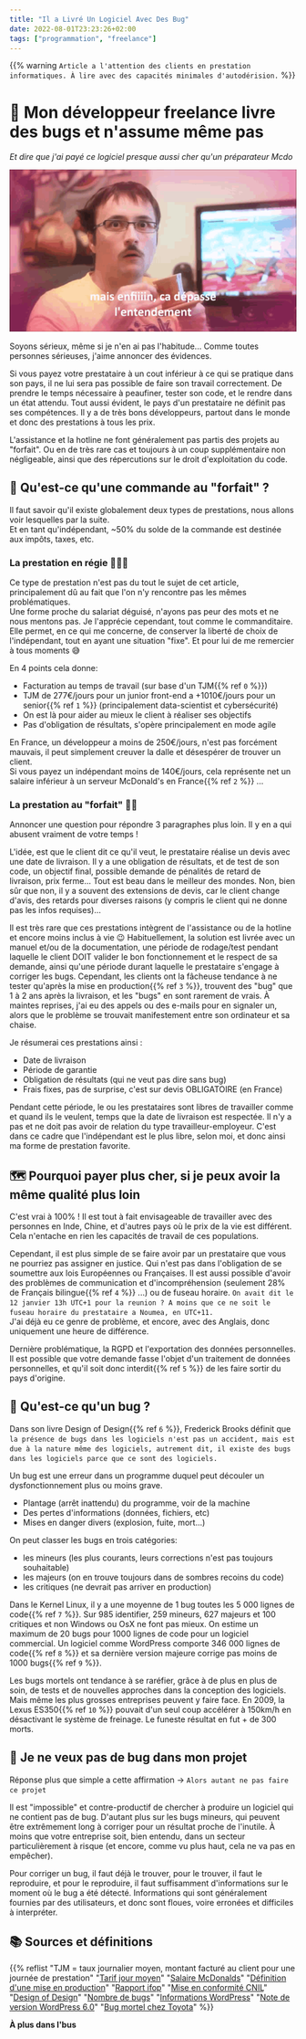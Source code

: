 ```yaml
---
title: "Il a Livré Un Logiciel Avec Des Bug"
date: 2022-08-01T23:23:26+02:00
tags: ["programmation", "freelance"]
---
```


{{% warning `Article a l'attention des clients en prestation informatiques. À lire avec des capacités minimales d'autodérision.` %}}

# 👾 Mon développeur freelance livre des bugs et n'assume même pas
_Et dire que j'ai payé ce logiciel presque aussi cher qu'un préparateur Mcdo_

![Merci à Benjamin Daniel (alias Benzaie) pour cette illustration](/images/mais-enfiiin-jean-claude.gif "Attendez, mais je suis payé pour faire ça moi ? 💸")

Soyons sérieux, même si je n'en ai pas l'habitude... Comme toutes personnes sérieuses, j'aime annoncer des évidences.   

Si vous payez votre prestataire à un cout inférieur à ce qui se pratique dans son pays, il ne lui sera pas possible de faire son travail correctement. De prendre le temps nécessaire à peaufiner, tester son code, et le rendre dans un état attendu. Tout aussi évident, le pays d'un prestataire ne définit pas ses compétences. Il y a de très bons développeurs, partout dans le monde et donc des prestations à tous les prix.   

L'assistance et la hotline ne font généralement pas partis des projets au "forfait". Ou en de très rare cas et toujours à un coup supplémentaire non négligeable, ainsi que des répercutions sur le droit d'exploitation du code.

## 💸 Qu'est-ce qu'une commande au "forfait" ?
Il faut savoir qu'il existe globalement deux types de prestations, nous allons voir lesquelles par la suite.   
Et en tant qu'indépendant, ~50% du solde de la commande est destinée aux impôts, taxes, etc.

### La prestation en régie 🦸🏼‍♀️
Ce type de prestation n'est pas du tout le sujet de cet article, principalement dû au fait que l'on n'y rencontre pas les mêmes problématiques.   
Une forme proche du salariat déguisé, n'ayons pas peur des mots et ne nous mentons pas. Je l'apprécie cependant, tout comme le commanditaire. Elle permet, en ce qui me concerne, de conserver la liberté de choix de l'indépendant, tout en ayant une situation "fixe". Et pour lui de me remercier à tous moments 😅

En 4 points cela donne:
- Facturation au temps de travail (sur base d'un TJM{{% ref `0` %}})
- TJM de 277€/jours pour un junior front-end a +1010€/jours pour un senior{{% ref `1` %}} (principalement data-scientist et cybersécurité)
- On est là pour aider au mieux le client à réaliser ses objectifs
- Pas d'obligation de résultats, s'opère principalement en mode agile

En France, un développeur a moins de 250€/jours, n'est pas forcément mauvais, il peut simplement creuver la dalle et désespérer de trouver un client.   
Si vous payez un indépendant moins de 140€/jours, cela représente net un salaire inférieur à un serveur McDonald's en France{{% ref `2` %}} ...

### La prestation au "forfait" 🥷🏼
Annoncer une question pour répondre 3 paragraphes plus loin. Il y en a qui abusent vraiment de votre temps !

L'idée, est que le client dit ce qu'il veut, le prestataire réalise un devis avec une date de livraison. Il y a une obligation de résultats, et de test de son code, un objectif final, possible demande de pénalités de retard de livraison, prix ferme… Tout est beau dans le meilleur des mondes. Non, bien sûr que non, il y a souvent des extensions de devis, car le client change d'avis, des retards pour diverses raisons (y compris le client qui ne donne pas les infos requises)...

Il est très rare que ces prestations intègrent de l'assistance ou de la hotline et encore moins inclus à vie 😉 Habituellement, la solution est livrée avec un manuel et/ou de la documentation, une période de rodage/test pendant laquelle le client DOIT valider le bon fonctionnement et le respect de sa demande, ainsi qu'une période durant laquelle le prestataire s'engage à corriger les bugs. Cependant, les clients ont la fâcheuse tendance à ne tester qu'après la mise en production{{% ref `3` %}}, trouvent des "bug" que 1 à 2 ans après la livraison, et les "bugs" en sont rarement de vrais. À maintes reprises, j'ai eu des appels ou des e-mails pour en signaler un, alors que le problème se trouvait manifestement entre son ordinateur et sa chaise.

Je résumerai ces prestations ainsi :
- Date de livraison
- Période de garantie
- Obligation de résultats (qui ne veut pas dire sans bug)
- Frais fixes, pas de surprise, c'est sur devis OBLIGATOIRE (en France)

Pendant cette période, le ou les prestataires sont libres de travailler comme et quand ils le veulent, temps que la date de livraison est respectée. Il n'y a pas et ne doit pas avoir de relation du type travailleur-employeur. C'est dans ce cadre que l'indépendant est le plus libre, selon moi, et donc ainsi ma forme de prestation favorite.

## 🗺 Pourquoi payer plus cher, si je peux avoir la même qualité plus loin 
C'est vrai à 100% ! Il est tout à fait envisageable de travailler avec des personnes en Inde, Chine, et d'autres pays où le prix de la vie est différent. Cela n'entache en rien les capacités de travail de ces populations.

Cependant, il est plus simple de se faire avoir par un prestataire que vous ne pourriez pas assigner en justice. Qui n'est pas dans l'obligation de se soumettre aux lois Européennes ou Françaises. Il est aussi possible d'avoir des problèmes de communication et d'incompréhension (seulement 28% de Français bilingue{{% ref `4` %}} ...) ou de fuseau horaire. `On avait dit le 12 janvier 13h UTC+1 pour la reunion ? A moins que ce ne soit le fuseau horaire du prestataire a Noumea, en UTC+11.`   
J'ai déjà eu ce genre de problème, et encore, avec des Anglais, donc uniquement une heure de différence.

Dernière problématique, la RGPD et l'exportation des données personnelles. Il est possible que votre demande fasse l'objet d'un traitement de données personnelles, et qu'il soit donc interdit{{% ref `5` %}} de les faire sortir du pays d'origine.

## 🐞 Qu'est-ce qu'un bug ?
Dans son livre Design of Design{{% ref `6` %}}, Frederick Brooks définit que `la présence de bugs dans les logiciels n'est pas un accident, mais est due à la nature même des logiciels, autrement dit, il existe des bugs dans les logiciels parce que ce sont des logiciels.`

Un bug est une erreur dans un programme duquel peut découler un dysfonctionnement plus ou moins grave.
- Plantage (arrêt inattendu) du programme, voir de la machine 
- Des pertes d'informations (données, fichiers, etc)
- Mises en danger divers (explosion, fuite, mort...)

On peut classer les bugs en trois catégories:
- les mineurs (les plus courants, leurs corrections n'est pas toujours souhaitable)
- les majeurs (on en trouve toujours dans de sombres recoins du code)
- les critiques (ne devrait pas arriver en production)

Dans le Kernel Linux, il y a une moyenne de 1 bug toutes les 5 000 lignes de code{{% ref `7` %}}. Sur 985 identifier, 259 mineurs, 627 majeurs et 100 critiques et non Windows ou OsX ne font pas mieux. On estime un maximum de 20 bugs pour 1000 lignes de code pour un logiciel commercial. Un logiciel comme WordPress comporte 346 000 lignes de code{{% ref `8` %}} et sa dernière version majeure corrige pas moins de 1000 bugs{{% ref `9` %}}.

Les bugs mortels ont tendance à se raréfier, grâce à de plus en plus de soin, de tests et de nouvelles approches dans la conception des logiciels. Mais même les plus grosses entreprises peuvent y faire face. En 2009, la Lexus ES350{{% ref `10` %}} pouvait d'un seul coup accélérer à 150km/h en désactivant le système de freinage. Le funeste résultat en fut + de 300 morts.

## 🐛 Je ne veux pas de bug dans mon projet 
Réponse plus que simple a cette affirmation → `Alors autant ne pas faire ce projet`

Il est "impossible" et contre-productif de chercher à produire un logiciel qui ne contient pas de bug. D'autant plus sur les bugs mineurs, qui peuvent être extrêmement long à corriger pour un résultat proche de l'inutile. À moins que votre entreprise soit, bien entendu, dans un secteur particulièrement à risque (et encore, comme vu plus haut, cela ne va pas en empêcher).

Pour corriger un bug, il faut déjà le trouver, pour le trouver, il faut le reproduire, et pour le reproduire, il faut suffisamment d'informations sur le moment où le bug a été détecté. Informations qui sont généralement fournies par des utilisateurs, et donc sont floues, voire erronées et difficiles à interpréter.

## 📚 Sources et définitions
{{% reflist 
    "TJM = taux journalier moyen, montant facturé au client pour une journée de prestation"
    "[Tarif jour moyen](https://www.malt.fr/t/barometre-tarifs/tech)"
    "[Salaire McDonalds](https://fr.indeed.com/cmp/McDonald's/salaries)"
    "[Définition d'une mise en production](https://www.cerfi.ch/fr/Actualites/5-4-3-2-1-Mise-en-Prod.html)"
    "[Rapport ifop](https://www.ifop.com/publication/les-francais-et-leur-rapport-a-la-langue-anglaise/)"
    "[Mise en conformité CNIL](https://www.cnil.fr/fr/transferer-des-donnees-hors-de-lue)"
    "[Design of Design](https://isbnsearch.org/isbn/0201362988)"
    "[Nombre de bugs](https://www.wired.com/2004/12/linux-fewer-bugs-than-rivals/)"
    "[Informations WordPress](https://wordpressfoundation.org/projects/)"
    "[Note de version WordPress 6.0](https://wordpress.org/news/2022/05/arturo/)"
    "[Bug mortel chez Toyota](https://www.washingtonpost.com/business/economy/toyota-reaches-12-billion-settlement-to-end-criminal-probe/2014/03/195738a3c4-af69-11e3-9627-c65021d6d572_story.html)"
 %}}



**À plus dans l'bus**